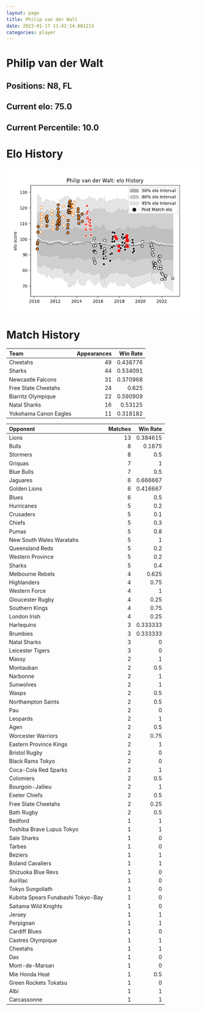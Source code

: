 ```yaml
---  
layout: page  
title: Philip van der Walt  
date: 2023-01-17 11:42:14.081213  
categories: player  
---
```

# Philip van der Walt

## Positions: N8, FL

## Current elo: 75.0

## Current Percentile: 10.0

# Elo History


![elo history](history_PhilipvanderWalt.png)
# Match History


| Team                  |   Appearances |   Win Rate |
|:----------------------|--------------:|-----------:|
| Cheetahs              |            49 |   0.438776 |
| Sharks                |            44 |   0.534091 |
| Newcastle Falcons     |            31 |   0.370968 |
| Free State Cheetahs   |            24 |   0.625    |
| Biarritz Olympique    |            22 |   0.590909 |
| Natal Sharks          |            16 |   0.53125  |
| Yokohama Canon Eagles |            11 |   0.318182 |

| Opponent                          |   Matches |   Win Rate |
|:----------------------------------|----------:|-----------:|
| Lions                             |        13 |   0.384615 |
| Bulls                             |         8 |   0.1875   |
| Stormers                          |         8 |   0.5      |
| Griquas                           |         7 |   1        |
| Blue Bulls                        |         7 |   0.5      |
| Jaguares                          |         6 |   0.666667 |
| Golden Lions                      |         6 |   0.416667 |
| Blues                             |         6 |   0.5      |
| Hurricanes                        |         5 |   0.2      |
| Crusaders                         |         5 |   0.1      |
| Chiefs                            |         5 |   0.3      |
| Pumas                             |         5 |   0.8      |
| New South Wales Waratahs          |         5 |   1        |
| Queensland Reds                   |         5 |   0.2      |
| Western Province                  |         5 |   0.2      |
| Sharks                            |         5 |   0.4      |
| Melbourne Rebels                  |         4 |   0.625    |
| Highlanders                       |         4 |   0.75     |
| Western Force                     |         4 |   1        |
| Gloucester Rugby                  |         4 |   0.25     |
| Southern Kings                    |         4 |   0.75     |
| London Irish                      |         4 |   0.25     |
| Harlequins                        |         3 |   0.333333 |
| Brumbies                          |         3 |   0.333333 |
| Natal Sharks                      |         3 |   0        |
| Leicester Tigers                  |         3 |   0        |
| Massy                             |         2 |   1        |
| Montauban                         |         2 |   0.5      |
| Narbonne                          |         2 |   1        |
| Sunwolves                         |         2 |   1        |
| Wasps                             |         2 |   0.5      |
| Northampton Saints                |         2 |   0.5      |
| Pau                               |         2 |   0        |
| Leopards                          |         2 |   1        |
| Agen                              |         2 |   0.5      |
| Worcester Warriors                |         2 |   0.75     |
| Eastern Province Kings            |         2 |   1        |
| Bristol Rugby                     |         2 |   0        |
| Black Rams Tokyo                  |         2 |   0        |
| Coca-Cola Red Sparks              |         2 |   1        |
| Colomiers                         |         2 |   0.5      |
| Bourgoin-Jallieu                  |         2 |   1        |
| Exeter Chiefs                     |         2 |   0.5      |
| Free State Cheetahs               |         2 |   0.25     |
| Bath Rugby                        |         2 |   0.5      |
| Bedford                           |         1 |   1        |
| Toshiba Brave Lupus Tokyo         |         1 |   1        |
| Sale Sharks                       |         1 |   0        |
| Tarbes                            |         1 |   0        |
| Beziers                           |         1 |   1        |
| Boland Cavaliers                  |         1 |   1        |
| Shizuoka Blue Revs                |         1 |   0        |
| Aurillac                          |         1 |   0        |
| Tokyo Sungoliath                  |         1 |   0        |
| Kubota Spears Funabashi Tokyo-Bay |         1 |   0        |
| Saitama Wild Knights              |         1 |   0        |
| Jersey                            |         1 |   1        |
| Perpignan                         |         1 |   1        |
| Cardiff Blues                     |         1 |   0        |
| Castres Olympique                 |         1 |   1        |
| Cheetahs                          |         1 |   1        |
| Dax                               |         1 |   0        |
| Mont-de-Marsan                    |         1 |   0        |
| Mie Honda Heat                    |         1 |   0.5      |
| Green Rockets Tokatsu             |         1 |   0        |
| Albi                              |         1 |   1        |
| Carcassonne                       |         1 |   1        |